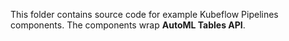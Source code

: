 This folder contains source code for example Kubeflow Pipelines components. The components wrap **AutoML Tables API**.
